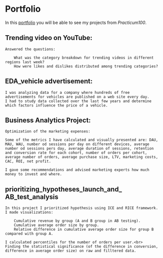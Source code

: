 # Portfolio 

In this [portfolio](https://tonkalicious.github.io/PortfolioPracticum100/) you will be able to see my projects from *Practicum100*.

## Trending video on YouTube:
    Answered the questions:
    
        What was the category breakdown for trending videos in different regions last week?
        How were likes and dislikes distributed among trending categories?
        
## EDA_vehicle advertisement:

    I was analyzing data for a company where hundreds of free advertisements for vehicles are published on a web site every day.
    I had to study data collected over the last few years and determine which factors influence the price of a vehicle.

## Business Analytics Project:
    Optimization of the marketing expenses:
    
    Some of the metrics I have calculated and visually presented are: DAU, MAU, WAU, number od sessions per day on different devices, average number od sessions pers day, average duration of sessions, retention and conversion rate for each cohort, number of orders per cohort, average number of orders, average purchase size, LTV, marketing costs, CAC, ROI, net profit.
    
    I gave some recommendations and advised marketing experts how much money to invest and where.
    
## prioritizing_hypotheses_launch_and_ AB_test_analysis

    In this project I prioritized hypothesis using ICE and RICE framework.
    I made visualizations:
        
        Cumulative revenue by group (A and B group in AB testing).
        Cumulative average order size by group.
        Relative difference in cumulative average order size for group B compared with group A.
        
    I calculated percentiles for the number of orders per user.<br>
    Finding the statistical significance (of the difference in conversion, difference in average order size) on raw and filltered data.
    
